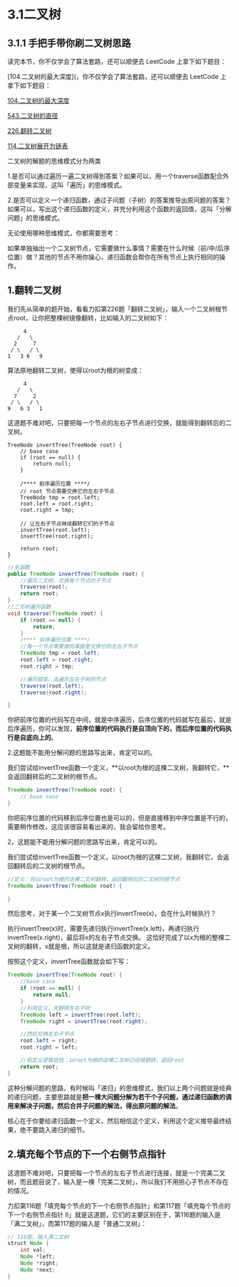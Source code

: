 # 3.1二叉树

## 3.1.1 手把手带你刷二叉树思路

读完本节，你不仅学会了算法套路，还可以顺便去 LeetCode 上拿下如下题目：

[104.二叉树的最大深度](，你不仅学会了算法套路，还可以顺便去 LeetCode 上拿下如下题目：

[104.二叉树的最大深度](URL_ADDRESScode-cn.com/problems/maximum-depth-of-binary-tree)

[543.二叉树的直径](URL_ADDRESScode-cn.com/problems/diameter-of-binary-tree)

[226.翻转二叉树](URL_ADDRESScode-cn.com/problems/invert-binary-tree)

[114.二叉树展开为链表](URL_ADDRESScode-cn.com/problems/flatten-binary-tree-to-linked-list)

二叉树的解题的思维模式分为两类

1.是否可以通过遍历一遍二叉树得到答案？如果可以，用一个traverse函数配合外部变量来实现，这叫「遍历」的思维模式。

2.是否可以定义一个递归函数，通过子问题（子树）的答案推导出原问题的答案？如果可以，写出这个递归函数的定义，并充分利用这个函数的返回值，这叫「分解问题」的思维模式。

无论使用哪种思维模式，你都需要思考：

如果单独抽出一个二叉树节点，它需要做什么事情？需要在什么时候（前/中/后序位置）做？其他的节点不用你操心，递归函数会帮你在所有节点上执行相同的操作。

## 1.翻转二叉树

我们先从简单的题开始，看看力扣第226题「翻转二叉树」，输入一个二叉树根节点root，让你把整棵树镜像翻转，比如输入的二叉树如下：

```
     4
   /   \
  2     7
 / \   / \
1   3 6   9
```

算法原地翻转二叉树，使得以root为根的树变成：

```
     4
   /   \
  7     2
 / \   / \
9   6 3   1
```

这道题不难对吧，只要把每一个节点的左右子节点进行交换，就能得到翻转后的二叉树。

```
TreeNode invertTree(TreeNode root) {
    // base case
    if (root == null) {
        return null;
    }

    /**** 前序遍历位置 ****/
    // root 节点需要交换它的左右子节点
    TreeNode tmp = root.left;
    root.left = root.right;
    root.right = tmp;

    // 让左右子节点继续翻转它们的子节点
    invertTree(root.left);
    invertTree(root.right);

    return root;
}
```

```java
//主函数
public TreeNode invertTree(TreeNode root) {
    //遍历二叉树，交换每个节点的子节点
    traverse(root);
    return root; 
}
//二叉树遍历函数
void traverse(TreeNode root) {
    if (root == null) {
        return;
    }
    /**** 前序遍历位置 ****/
    //每一个节点需要做的事就是交换它的左右子节点
    TreeNode tmp = root.left;
    root.left = root.right;
    root.right = tmp;

    //遍历框架，去遍历左右子树的节点
    traverse(root.left);
    traverse(root.right);

}
```
你把前序位置的代码写在中间，就是中序遍历，后序位置的代码就写在最后，就是后序遍历，你可以发现，**前序位置的代码执行是自顶向下的，而后序位置的代码执行是自底向上的**。

2.这题能不能用分解问题的思路写出来，肯定可以的。

我们尝试给invertTree函数一个定义，**以root为根的这棵二叉树，我翻转它，**会返回翻转后的二叉树的根节点。
```java
TreeNode invertTree(TreeNode root) {
    // base case 
}
```

你把前序位置的代码移到后序位置也是可以的，但是直接移到中序位置是不行的，需要稍作修改，这应该很容易看出来的，我会留给你思考。

2，这题能不能用分解问题的思路写出来，肯定可以的。

我们尝试给invertTree函数一个定义，以root为根的这棵二叉树，我翻转它，会返回翻转后的二叉树的根节点。

```java
//定义：将以root为根的这棵二叉树翻转，返回翻转后的二叉树的根节点
TreeNode invertTree(TreeNode root) {
    
}
```

然后思考，对于某一个二叉树节点x执行invertTree(x)，会在什么时候执行？

执行invertTree(x)时，需要先递归执行invertTree(x.left)，再递归执行invertTree(x.right)，最后将x的左右子节点交换。
这恰好完成了以x为根的整棵二叉树的翻转，x就是根，所以这就是递归函数的定义。

按照这个定义，invertTree函数就会如下写：

```java
TreeNode invertTree(TreeNode root) {
    //base case
    if (root == null) {
        return null;
    }
    //利用定义，先翻转左右子树
    TreeNode left = invertTree(root.left);
    TreeNode right = invertTree(root.right);

    //然后交换左右子节点
    root.left = right;
    root.right = left;

    //和定义逻辑自恰：以root为根的这棵二叉树已经被翻转，返回root
    return root; 
}
```
这种分解问题的思路，有时候叫「递归」的思维模式，我们以上两个问题就是经典的递归问题，主要思路就是**把一棵大问题分解为若干个子问题，通过递归函数的调用来解决子问题，然后合并子问题的解法，得出原问题的解法**。

核心在于你要给递归函数一个定义，然后相信这个定义，利用这个定义推导最终结果，绝不要跳入递归的细节。

## 2.填充每个节点的下一个右侧节点指针

这道题不难对吧，只要把每一个节点的左右子节点进行连接，就是一个完美二叉树，而且题目说了，输入是一棵「完美二叉树」，所以我们不用担心子节点不存在的情况。

力扣第116题「填充每个节点的下一个右侧节点指针」和第117题「填充每个节点的下一个右侧节点指针 II」就是这道题，它们的主要区别在于，第116题的输入是「满二叉树」，而第117题的输入是「普通二叉树」：

```java
// 116题，输入满二叉树
struct Node {
    int val;
    Node *left;
    Node *right;
    Node *next; 
}
```
